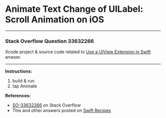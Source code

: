 # Animate Text Change of UILabel: Scroll Animation on iOS

---

### Stack Overflow Question 33632266

Xcode project & source code related to [Use a UIView Extension in Swift](http://stackoverflow.com/a/33705634/218152) anwser.

---

**Instructions:**

1. build & run
2. tap Animate

**References:**

- [SO-33632266](http://stackoverflow.com/questions/33632266/animate-text-change-of-uilabel) on Stack Overflow
- This and other answers posted on [Swift Recipes](http://swiftarchitect.com/recipes/)

